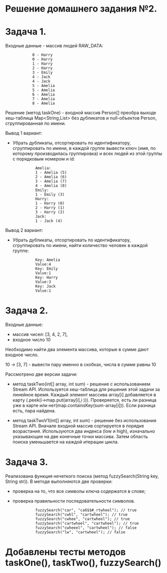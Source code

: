 # Решение домашнего задания №2.

# Задача 1. 
Входные данные - массив людей RAW_DATA:

                0 - Harry
                0 - Harry
                1 - Harry
                2 - Harry
                3 - Emily
                4 - Jack
                4 - Jack
                5 - Amelia
                5 - Amelia
                6 - Amelia
                7 - Amelia
                8 - Amelia

Решение (метод taskOne) - входной массив Person[] преобра выходе хеш-таблица Map<String,List<Person>>
без дубликатов и null-объектов Person, cгруппированная по имени.

Вывод 1 вариант:
- Убрать дубликаты, отсортировать по идентификатору, сгруппировать по имени, 
в каждой группе вывести ключ (имя, по которому производилась группировка) и 
всех людей из этой группы с порядковым номером и id:

                Amelia:
                1 - Amelia (5)
                2 - Amelia (6)
                3 - Amelia (7)
                4 - Amelia (8)                
                Emily:
                1 - Emily (3)                
                Harry:
                1 - Harry (0)
                2 - Harry (1)
                3 - Harry (2)                
                Jack:
                1 - Jack (4)

Вывод 2 вариант:
- Убрать дубликаты, отсортировать по идентификатору, сгруппировать по имени, 
найти количество человек в каждой группе: 

                Key: Amelia
                Value:4
                Key: Emily
                Value:1
                Key: Harry
                Value:3
                Key: Jack
                Value:1


# Задача 2.
Входные данные: 
- массив чисел: [3, 4, 2, 7], 
- входное число 10

Необходимо найти два элемента массива, которые в сумме дают входное число.

10 -> [3, 7] - вывести пару именно в скобках, числа в сумме равны 10

Рассмотрено две версии задачи:

- метод taskTwo(int[] array, int sum) - решение с использованием Stream API. 
Используется хеш-таблица для решения этой задачи за линейное время. 
Каждый элемент массива array[i] добавляется в карту (.peek(i->map.put(array[i],i ))). 
Проверяется, есть ли разница уже в карте или нет(map.containsKey(sum-array[i])). 
Если разница есть, пара найдена.

- метод taskTwoV1(int[] array, int sum) - решение без использования Stream API.
 Вначале входной массив сортируется в порядке возрастания.
 Используются два индекса (low и high), изначально указывающие на две конечные точки массива. 
 Затем область поиска уменьшается на каждой итерации цикла.


# Задача 3.
Реализована функция нечеткого поиска (метод fuzzySearch(String key, String str)).
В методе выполняются две проверки:
- проверка на то, что все символы ключа содержатся в слове;
- проверка правильности последовательности символов.
            
                fuzzySearch("car", "ca6$$#_rtwheel"); // true
                fuzzySearch("cwhl", "cartwheel"); // true
                fuzzySearch("cwhee", "cartwheel"); // true
                fuzzySearch("cartwheel", "cartwheel"); // true
                fuzzySearch("cwheeel", "cartwheel"); // false
                fuzzySearch("lw", "cartwheel"); // false

# Добавлены тесты методов taskOne(), taskTwo(), fuzzySearch()